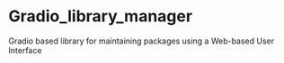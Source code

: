 # Gradio_library_manager
Gradio based library for maintaining packages using a Web-based User Interface
